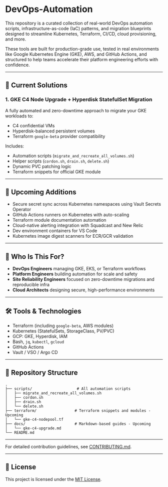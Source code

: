 # DevOps-Automation

This repository is a curated collection of real-world DevOps automation scripts, infrastructure-as-code (IaC) patterns, and migration blueprints designed to streamline Kubernetes, Terraform, CI/CD, cloud provisioning, and more.

These tools are built for production-grade use, tested in real environments like Google Kubernetes Engine (GKE), AWS, and GitHub Actions, and structured to help teams accelerate their platform engineering efforts with confidence.

---

## 🔧 Current Solutions

### 1. **GKE C4 Node Upgrade + Hyperdisk StatefulSet Migration**

A fully automated and zero-downtime approach to migrate your GKE workloads to:
- C4 confidential VMs
- Hyperdisk-balanced persistent volumes
- Terraform `google-beta` provider compatibility

Includes:
- Automation scripts (`migrate_and_recreate_all_volumes.sh`)
- Helper scripts (`cordon.sh`, `drain.sh`, `delete.sh`)
- Dynamic PVC patching logic
- Terraform snippets for official GKE module

---

## 🚀 Upcoming Additions

- Secure secret sync across Kubernetes namespaces using Vault Secrets Operator
- GitHub Actions runners on Kubernetes with auto-scaling
- Terraform module documentation automation
- Cloud-native alerting integration with Squadcast and New Relic
- Dev environment containers for VS Code
- Kubernetes image digest scanners for ECR/GCR validation

---

## 🧠 Who Is This For?

- **DevOps Engineers** managing GKE, EKS, or Terraform workflows
- **Platform Engineers** building automation for scale and safety
- **Site Reliability Engineers** focused on zero-downtime migrations and reproducible infra
- **Cloud Architects** designing secure, high-performance environments

---

## 🛠️ Tools & Technologies

- Terraform (including `google-beta`, AWS modules)
- Kubernetes (StatefulSets, StorageClass, PV/PVC)
- GCP: GKE, Hyperdisk, IAM
- Bash, `jq`, `kubectl`, `gcloud`
- GitHub Actions
- Vault / VSO / Argo CD

---

## 📂 Repository Structure

```plaintext
.
├── scripts/                    # All automation scripts
│   ├── migrate_and_recreate_all_volumes.sh
│   ├── cordon.sh
│   ├── drain.sh
│   └── delete.sh
├── terraform/                 # Terraform snippets and modules - Upcoming
│   └── gke-c4-nodepool.tf
├── docs/                      # Markdown-based guides - Upcoming
│   └── gke-c4-upgrade.md
└── README.md
```

---

For detailed contribution guidelines, see [CONTRIBUTING.md](CONTRIBUTING.md).

---

## 📄 License

This project is licensed under the [MIT License](LICENSE).
